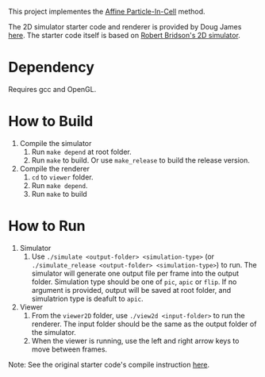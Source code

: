 This project implementes the [Affine Particle-In-Cell](https://www.math.ucla.edu/~jteran/papers/JSSTS15.pdf) method.

The 2D simulator starter code and renderer is provided by Doug James [here](http://graphics.stanford.edu/courses/cs348c/PA3_APIC2017/index.html). The starter code itself is based on [Robert Bridson's 2D simulator](https://www.cs.ubc.ca/%7Erbridson/).

# Dependency
Requires gcc and OpenGL.

# How to Build
1. Compile the simulator
    1. Run `make depend` at root folder.
    2. Run `make` to build. Or use `make_release` to build the release version.
2. Compile the renderer
    1. `cd` to `viewer` folder.
    2. Run `make depend`.
    3. Run `make` to build

# How to Run
1. Simulator
    1. Use `./simulate <output-folder> <simulation-type>` (or `./simulate_release <output-folder> <simulation-type>`) to run. The simulator will generate one output file per frame into the output folder. Simulation type should be one of `pic`, `apic` or `flip`. If no argument is provided, output will be saved at root folder, and simulatrion type is deafult to `apic`.
2. Viewer
    1. From the `viewer2D` folder, use `./view2d <input-folder>` to run the renderer. The input folder should be the same as the output folder of the simulator.
    2. When the viewer is running, use the left and right arrow keys to move between frames.

Note: See the original starter code's compile instruction [here](https://docs.google.com/document/d/1cdG9zB3fslVxtV5L-pFG9xcujWVvxdeyQRKzzXbp4OI/edit).
